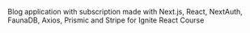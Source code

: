 Blog application with subscription made with Next.js, React, NextAuth, FaunaDB, Axios, Prismic and Stripe for Ignite React Course
